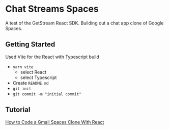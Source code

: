 # Chat Streams Spaces

A test of the GetStream React SDK. Building out a chat app clone of Google Spaces.

## Getting Started

Used Vite for the React with Typescript build

- `yarn vite`
    - select React
    - select Typescript
- Create `README.md`
- `git init`
- `git commit -m "initial commit"`

## Tutorial

[How to Code a Gmail Spaces Clone With React](https://getstream.io/blog/gmail-spaces-clone-react/)
